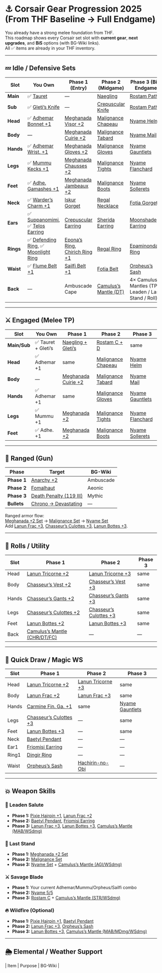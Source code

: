 # ⚓ Corsair Gear Progression 2025 (From THF Baseline → Full Endgame)

You already have a strong melee foundation from THF.  
This roadmap shows every Corsair set slot with **current gear**, **next upgrades**, and **BiS** options (with BG-Wiki links).  
All ✅ items are already in your THF inventory.

---

## 💤 Idle / Defensive Sets

| Slot | You Own | Phase 1 (Entry) | Phase 2 (Midgame) | Phase 3 (BiS / Endgame) |
|------|----------|----------------|------------------|----------------|
| **Main** | ✅ [Tauret](https://www.bg-wiki.com/ffxi/Tauret) | — | [Naegling](https://www.bg-wiki.com/ffxi/Naegling) | [Rostam Path C](https://www.bg-wiki.com/ffxi/Rostam) |
| **Sub** | ✅ [Gleti’s Knife](https://www.bg-wiki.com/ffxi/Gleti%27s_Knife) | — | [Crepuscular Knife](https://www.bg-wiki.com/ffxi/Crepuscular_Knife) | [Rostam Path D](https://www.bg-wiki.com/ffxi/Rostam) |
| **Head** | ✅ [Adhemar Bonnet +1](https://www.bg-wiki.com/ffxi/Adhemar_Bonnet_%2B1) | [Meghanada Visor +2](https://www.bg-wiki.com/ffxi/Meghanada_Visor_%2B2) | [Malignance Chapeau](https://www.bg-wiki.com/ffxi/Malignance_Chapeau) | [Nyame Helm](https://www.bg-wiki.com/ffxi/Nyame_Helm) |
| **Body** | — | [Meghanada Cuirie +2](https://www.bg-wiki.com/ffxi/Meghanada_Cuirie_%2B2) | [Malignance Tabard](https://www.bg-wiki.com/ffxi/Malignance_Tabard) | [Nyame Mail](https://www.bg-wiki.com/ffxi/Nyame_Mail) |
| **Hands** | ✅ [Adhemar Wrist. +1](https://www.bg-wiki.com/ffxi/Adhemar_Wrist._%2B1) | [Meghanada Gloves +2](https://www.bg-wiki.com/ffxi/Meghanada_Gloves_%2B2) | [Malignance Gloves](https://www.bg-wiki.com/ffxi/Malignance_Gloves) | [Nyame Gauntlets](https://www.bg-wiki.com/ffxi/Nyame_Gauntlets) |
| **Legs** | ✅ [Mummu Kecks +1](https://www.bg-wiki.com/ffxi/Mummu_Kecks_%2B1) | [Meghanada Chausses +2](https://www.bg-wiki.com/ffxi/Meghanada_Chausses_%2B2) | [Malignance Tights](https://www.bg-wiki.com/ffxi/Malignance_Tights) | [Nyame Flanchard](https://www.bg-wiki.com/ffxi/Nyame_Flanchard) |
| **Feet** | ✅ [Adhe. Gamashes +1](https://www.bg-wiki.com/ffxi/Adhe._Gamashes_%2B1) | [Meghanada Jambeaux +2](https://www.bg-wiki.com/ffxi/Meghanada_Jambeaux_%2B2) | [Malignance Boots](https://www.bg-wiki.com/ffxi/Malignance_Boots) | [Nyame Sollerets](https://www.bg-wiki.com/ffxi/Nyame_Sollerets) |
| **Neck** | ✅ [Warder’s Charm +1](https://www.bg-wiki.com/ffxi/Warder%27s_Charm_%2B1) | [Iskur Gorget](https://www.bg-wiki.com/ffxi/Iskur_Gorget) | [Regal Necklace](https://www.bg-wiki.com/ffxi/Regal_Necklace) | [Fotia Gorget](https://www.bg-wiki.com/ffxi/Fotia_Gorget) |
| **Ears** | ✅ [Suppanomimi](https://www.bg-wiki.com/ffxi/Suppanomimi), ✅ [Telos Earring](https://www.bg-wiki.com/ffxi/Telos_Earring) | [Crepuscular Earring](https://www.bg-wiki.com/ffxi/Crepuscular_Earring) | [Sherida Earring](https://www.bg-wiki.com/ffxi/Sherida_Earring) | [Moonshade Earring](https://www.bg-wiki.com/ffxi/Moonshade_Earring) |
| **Rings** | ✅ [Defending Ring](https://www.bg-wiki.com/ffxi/Defending_Ring), ✅ [Moonlight Ring](https://www.bg-wiki.com/ffxi/Moonlight_Ring) | [Epona’s Ring](https://www.bg-wiki.com/ffxi/Epona%27s_Ring), [Chirich Ring +1](https://www.bg-wiki.com/ffxi/Chirich_Ring_%2B1) | [Regal Ring](https://www.bg-wiki.com/ffxi/Regal_Ring) | [Epaminondas’s Ring](https://www.bg-wiki.com/ffxi/Epaminondas%27s_Ring) |
| **Waist** | ✅ [Flume Belt +1](https://www.bg-wiki.com/ffxi/Flume_Belt_%2B1) | [Sailfi Belt +1](https://www.bg-wiki.com/ffxi/Sailfi_Belt_%2B1) | [Fotia Belt](https://www.bg-wiki.com/ffxi/Fotia_Belt) | [Orpheus’s Sash](https://www.bg-wiki.com/ffxi/Orpheus%27s_Sash) |
| **Back** | — | Ambuscade Cape | [Camulus’s Mantle (DT)](https://www.bg-wiki.com/ffxi/Camulus%27s_Mantle) | 4× Camulus’s Mantles (TP / Leaden / Last Stand / Roll) |

---

## ⚔️ Engaged (Melee TP)

| Slot | You Own | Phase 1 | Phase 2 | Phase 3 |
|------|----------|---------|---------|---------|
| **Main/Sub** | ✅ Tauret + Gleti’s | [Naegling + Gleti’s](https://www.bg-wiki.com/ffxi/Naegling) | [Rostam C + D](https://www.bg-wiki.com/ffxi/Rostam) | same |
| **Head** | ✅ Adhemar +1 | same | [Malignance Chapeau](https://www.bg-wiki.com/ffxi/Malignance_Chapeau) | [Nyame Helm](https://www.bg-wiki.com/ffxi/Nyame_Helm) |
| **Body** | — | [Meghanada Cuirie +2](https://www.bg-wiki.com/ffxi/Meghanada_Cuirie_%2B2) | [Malignance Tabard](https://www.bg-wiki.com/ffxi/Malignance_Tabard) | [Nyame Mail](https://www.bg-wiki.com/ffxi/Nyame_Mail) |
| **Hands** | ✅ Adhemar +1 | same | [Malignance Gloves](https://www.bg-wiki.com/ffxi/Malignance_Gloves) | [Nyame Gauntlets](https://www.bg-wiki.com/ffxi/Nyame_Gauntlets) |
| **Legs** | ✅ Mummu +1 | [Meghanada +2](https://www.bg-wiki.com/ffxi/Meghanada_Chausses_%2B2) | [Malignance Tights](https://www.bg-wiki.com/ffxi/Malignance_Tights) | [Nyame Flanchard](https://www.bg-wiki.com/ffxi/Nyame_Flanchard) |
| **Feet** | ✅ Adhe. +1 | [Meghanada +2](https://www.bg-wiki.com/ffxi/Meghanada_Jambeaux_%2B2) | [Malignance Boots](https://www.bg-wiki.com/ffxi/Malignance_Boots) | [Nyame Sollerets](https://www.bg-wiki.com/ffxi/Nyame_Sollerets) |

---

## 🎯 Ranged (Gun)

| Phase | Target | BG-Wiki |
|--------|---------|---------|
| **Phase 1** | [Anarchy +2](https://www.bg-wiki.com/ffxi/Anarchy_%2B2) | Ambuscade |
| **Phase 2** | [Fomalhaut](https://www.bg-wiki.com/ffxi/Fomalhaut) | Aeonic |
| **Phase 3** | [Death Penalty (119 III)](https://www.bg-wiki.com/ffxi/Death_Penalty) | Mythic |
| **Bullets** | [Chrono → Devastating](https://www.bg-wiki.com/ffxi/Devastating_Bullet) | — |

Ranged armor flow:  
[Meghanada +2 Set](https://www.bg-wiki.com/ffxi/Meghanada_Set) → [Malignance Set](https://www.bg-wiki.com/ffxi/Malignance_Set) → [Nyame Set](https://www.bg-wiki.com/ffxi/Nyame_Set)  
Add [Lanun Frac +3](https://www.bg-wiki.com/ffxi/Lanun_Frac_%2B3), [Chasseur’s Culottes +3](https://www.bg-wiki.com/ffxi/Chasseur%27s_Culottes_%2B3), [Lanun Bottes +3](https://www.bg-wiki.com/ffxi/Lanun_Bottes_%2B3).

---

## 🎲 Rolls / Utility

| Slot | Phase 1 | Phase 2 | Phase 3 |
|------|----------|----------|----------|
| Head | [Lanun Tricorne +2](https://www.bg-wiki.com/ffxi/Lanun_Tricorne_%2B2) | [Lanun Tricorne +3](https://www.bg-wiki.com/ffxi/Lanun_Tricorne_%2B3) | same |
| Body | [Chasseur’s Vest +2](https://www.bg-wiki.com/ffxi/Chasseur%27s_Vest_%2B2) | [Chasseur’s Vest +3](https://www.bg-wiki.com/ffxi/Chasseur%27s_Vest_%2B3) | same |
| Hands | [Chasseur’s Gants +2](https://www.bg-wiki.com/ffxi/Chasseur%27s_Gants_%2B2) | [Chasseur’s Gants +3](https://www.bg-wiki.com/ffxi/Chasseur%27s_Gants_%2B3) | same |
| Legs | [Chasseur’s Culottes +2](https://www.bg-wiki.com/ffxi/Chasseur%27s_Culottes_%2B2) | [Chasseur’s Culottes +3](https://www.bg-wiki.com/ffxi/Chasseur%27s_Culottes_%2B3) | same |
| Feet | [Lanun Bottes +2](https://www.bg-wiki.com/ffxi/Lanun_Bottes_%2B2) | [Lanun Bottes +3](https://www.bg-wiki.com/ffxi/Lanun_Bottes_%2B3) | same |
| Back | [Camulus’s Mantle (CHR/DT/FC)](https://www.bg-wiki.com/ffxi/Camulus%27s_Mantle) | — | — |

---

## 🔫 Quick Draw / Magic WS

| Slot | Phase 1 | Phase 2 | Phase 3 |
|------|----------|----------|----------|
| Head | [Lanun Tricorne +2](https://www.bg-wiki.com/ffxi/Lanun_Tricorne_%2B2) | [Lanun Tricorne +3](https://www.bg-wiki.com/ffxi/Lanun_Tricorne_%2B3) | same |
| Body | [Lanun Frac +2](https://www.bg-wiki.com/ffxi/Lanun_Frac_%2B2) | [Lanun Frac +3](https://www.bg-wiki.com/ffxi/Lanun_Frac_%2B3) | same |
| Hands | [Carmine Fin. Ga. +1](https://www.bg-wiki.com/ffxi/Carmine_Fin._Ga._%2B1) | same | [Nyame Gauntlets](https://www.bg-wiki.com/ffxi/Nyame_Gauntlets) |
| Legs | [Chasseur’s Culottes +3](https://www.bg-wiki.com/ffxi/Chasseur%27s_Culottes_%2B3) | — | same |
| Feet | [Lanun Bottes +3](https://www.bg-wiki.com/ffxi/Lanun_Bottes_%2B3) | — | same |
| Neck | [Baetyl Pendant](https://www.bg-wiki.com/ffxi/Baetyl_Pendant) | — | — |
| Ear1 | [Friomisi Earring](https://www.bg-wiki.com/ffxi/Friomisi_Earring) | — | — |
| Ring1 | [Dingir Ring](https://www.bg-wiki.com/ffxi/Dingir_Ring) | — | — |
| Waist | [Orpheus’s Sash](https://www.bg-wiki.com/ffxi/Orpheus%27s_Sash) | [Hachirin-no-Obi](https://www.bg-wiki.com/ffxi/Hachirin-no-Obi) | — |

---

## 💥 Weapon Skills

### 🧨 Leaden Salute
- **Phase 1:** [Pixie Hairpin +1](https://www.bg-wiki.com/ffxi/Pixie_Hairpin_%2B1), [Lanun Frac +2](https://www.bg-wiki.com/ffxi/Lanun_Frac_%2B2)
- **Phase 2:** [Baetyl Pendant](https://www.bg-wiki.com/ffxi/Baetyl_Pendant), [Friomisi Earring](https://www.bg-wiki.com/ffxi/Friomisi_Earring)
- **Phase 3:** [Lanun Frac +3](https://www.bg-wiki.com/ffxi/Lanun_Frac_%2B3), [Lanun Bottes +3](https://www.bg-wiki.com/ffxi/Lanun_Bottes_%2B3), [Camulus’s Mantle (MAB/WSdmg)](https://www.bg-wiki.com/ffxi/Camulus%27s_Mantle)

### 🎯 Last Stand
- **Phase 1:** [Meghanada +2 Set](https://www.bg-wiki.com/ffxi/Meghanada_Set)
- **Phase 2:** [Malignance Set](https://www.bg-wiki.com/ffxi/Malignance_Set)
- **Phase 3:** [Nyame Set](https://www.bg-wiki.com/ffxi/Nyame_Set) + [Camulus’s Mantle (AGI/WSdmg)](https://www.bg-wiki.com/ffxi/Camulus%27s_Mantle)

### ⚔️ Savage Blade
- **Phase 1:** Your current Adhemar/Mummu/Orpheus/Sailfi combo  
- **Phase 2:** [Nyame 5/5](https://www.bg-wiki.com/ffxi/Nyame_Set)
- **Phase 3:** [Rostam C](https://www.bg-wiki.com/ffxi/Rostam) + [Camulus’s Mantle (STR/WSdmg)](https://www.bg-wiki.com/ffxi/Camulus%27s_Mantle)

### 🔥 Wildfire (Optional)
- **Phase 1:** [Pixie Hairpin +1](https://www.bg-wiki.com/ffxi/Pixie_Hairpin_%2B1), [Baetyl Pendant](https://www.bg-wiki.com/ffxi/Baetyl_Pendant)
- **Phase 2:** [Lanun Frac +3](https://www.bg-wiki.com/ffxi/Lanun_Frac_%2B3), [Orpheus’s Sash](https://www.bg-wiki.com/ffxi/Orpheus%27s_Sash)
- **Phase 3:** [Lanun Bottes +3](https://www.bg-wiki.com/ffxi/Lanun_Bottes_%2B3), [Camulus’s Mantle (MAB/MDmg/WSdmg)](https://www.bg-wiki.com/ffxi/Camulus%27s_Mantle)

---

## 🌦️ Elemental / Weather Support
| Item | Purpose | BG-Wiki |
